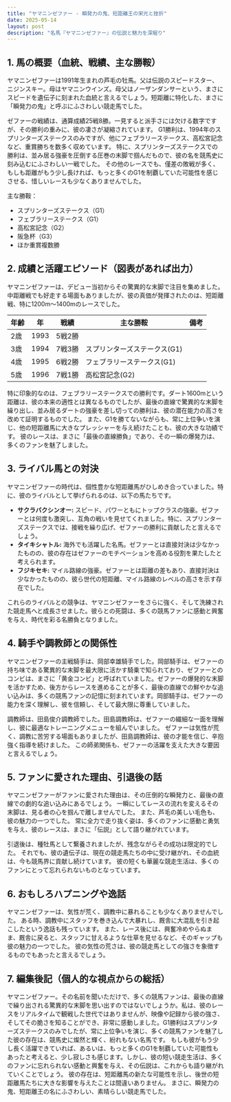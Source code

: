 ```yaml
---
title: "ヤマニンゼファー - 瞬発力の鬼、短距離王の栄光と挫折"
date: 2025-05-14
layout: post
description: "名馬『ヤマニンゼファー』の伝説と魅力を深堀り"
---
```


## 1. 馬の概要（血統、戦績、主な勝鞍）

ヤマニンゼファーは1991年生まれの芦毛の牡馬。父は伝説のスピードスター、ニジンスキー。母はヤマニンウインズ。母父はノーザンダンサーという、まさにスピードを遺伝子に刻まれた血統と言えるでしょう。短距離に特化した、まさに「瞬発力の鬼」と呼ぶにふさわしい競走馬でした。

ゼファーの戦績は、通算成績25戦8勝。一見すると派手さには欠ける数字ですが、その勝利の重みに、彼の凄さが凝縮されています。  G1勝利は、1994年のスプリンターズステークスのみですが、他にフェブラリーステークス、高松宮記念など、重賞勝ちを数多く収めています。  特に、スプリンターズステークスでの勝利は、並み居る強豪を圧倒する圧巻の末脚で掴んだもので、彼の名を競馬史に刻み込むにふさわしい一戦でした。  その他のレースでも、僅差の敗戦が多く、もしも距離がもう少し長ければ、もっと多くのG1を制覇していた可能性を感じさせる、惜しいレースも少なくありませんでした。


主な勝鞍：

* スプリンターズステークス（G1）
* フェブラリーステークス（G1）
* 高松宮記念（G2）
* 阪急杯（G3）
* ほか重賞複数勝


## 2. 成績と活躍エピソード（図表があれば出力）

ヤマニンゼファーは、デビュー当初からその驚異的な末脚で注目を集めました。中距離戦でも好走する場面もありましたが、彼の真価が発揮されたのは、短距離戦、特に1200m～1400mのレースでした。

| 年齢 | 年 | 戦績 | 主な勝鞍 | 備考 |
|---|---|---|---|---|
| 2歳 | 1993 | 5戦2勝 |  |  |
| 3歳 | 1994 | 7戦3勝 | スプリンターズステークス(G1) |  |
| 4歳 | 1995 | 6戦2勝 | フェブラリーステークス(G1) |  |
| 5歳 | 1996 | 7戦1勝 | 高松宮記念(G2) |  |


特に印象的なのは、フェブラリーステークスでの勝利です。ダート1600mという距離は、彼の本来の適性とは異なるものでしたが、最後の直線で驚異的な末脚を繰り出し、並み居るダートの強豪を差し切っての勝利は、彼の潜在能力の高さを改めて証明するものでした。  また、G1を勝てないながらも、常に上位争いを演じ、他の短距離馬に大きなプレッシャーを与え続けたことも、彼の大きな功績です。  彼のレースは、まさに「最後の直線勝負」であり、その一瞬の爆発力は、多くのファンを魅了しました。


## 3. ライバル馬との対決

ヤマニンゼファーの時代は、個性豊かな短距離馬がひしめき合っていました。特に、彼のライバルとして挙げられるのは、以下の馬たちです。

* **サクラバクシンオー:**  スピード、パワーともにトップクラスの強豪。ゼファーとは何度も激突し、互角の戦いを見せてくれました。特に、スプリンターズステークスでは、接戦を繰り広げ、ゼファーの勝利に貢献したと言えるでしょう。
* **タイキシャトル:**  海外でも活躍した名馬。ゼファーとは直接対決は少なかったものの、彼の存在はゼファーのモチベーションを高める役割を果たしたと考えられます。
* **フジキセキ:**  マイル路線の強豪。ゼファーとは距離の差もあり、直接対決は少なかったものの、彼ら世代の短距離、マイル路線のレベルの高さを示す存在でした。


これらのライバルとの競争は、ヤマニンゼファーをさらに強く、そして洗練された競走馬へと成長させました。彼らとの死闘は、多くの競馬ファンに感動と興奮を与え、時代を彩る名勝負となりました。


## 4. 騎手や調教師との関係性

ヤマニンゼファーの主戦騎手は、岡部幸雄騎手でした。岡部騎手は、ゼファーの持ち味である驚異的な末脚を最大限に活かす騎乗で知られており、ゼファーとのコンビは、まさに「黄金コンビ」と呼ばれていました。ゼファーの爆発的な末脚を活かすため、後方からレースを進めることが多く、最後の直線での鮮やかな追い込みは、多くの競馬ファンの記憶に刻まれています。岡部騎手は、ゼファーの能力を深く理解し、彼を信頼し、そして最大限に尊重していました。

調教師は、田島俊介調教師でした。田島調教師は、ゼファーの繊細な一面を理解し、彼に最適なトレーニングメニューを組んでいました。  ゼファーは気性が荒く、調教に苦労する場面もありましたが、田島調教師は、彼の才能を信じ、辛抱強く指導を続けました。  この師弟関係も、ゼファーの活躍を支えた大きな要因と言えるでしょう。


## 5. ファンに愛された理由、引退後の話

ヤマニンゼファーがファンに愛された理由は、その圧倒的な瞬発力と、最後の直線での劇的な追い込みにあるでしょう。  一瞬にしてレースの流れを変えるその末脚は、見る者の心を掴んで離しませんでした。  また、芦毛の美しい毛色も、彼の魅力の一つでした。  常に全力で走り抜く姿は、多くのファンに感動と勇気を与え、彼のレースは、まさに「伝説」として語り継がれています。

引退後は、種牡馬として繋養されましたが、残念ながらその成功は限定的でした。  それでも、彼の遺伝子は、現在の競走馬たちの中に受け継がれ、その血統は、今も競馬界に貢献し続けています。  彼の短くも華麗な競走生活は、多くのファンにとって忘れられないものとなっています。


## 6. おもしろハプニングや逸話

ヤマニンゼファーは、気性が荒く、調教中に暴れることも少なくありませんでした。  ある時、調教中にスタッフを巻き込んで大暴れし、厩舎に大混乱を引き起こしたという逸話も残っています。  また、レース後には、興奮冷めやらぬまま、厩舎に戻ると、スタッフに甘えるような仕草を見せるなど、そのギャップも彼の魅力の一つでした。  彼の気性の荒さは、彼の競走馬としての強さを象徴するものでもあったと言えるでしょう。


## 7. 編集後記（個人的な視点からの総括）

ヤマニンゼファー。その名前を聞いただけで、多くの競馬ファンは、最後の直線で繰り出される驚異的な末脚を思い出すのではないでしょうか。私は、彼のレースをリアルタイムで観戦した世代ではありませんが、映像や記録から彼の強さ、そしてその脆さを知ることができ、非常に感動しました。G1勝利はスプリンターズステークスのみでしたが、常に上位争いを演じ、多くの競馬ファンを魅了した彼の存在は、競馬史に燦然と輝く、紛れもない名馬です。  もしも彼がもう少し長く活躍できていれば、あるいは、もっと多くのG1を制覇していた可能性もあったと考えると、少し寂しさも感じます。しかし、彼の短い競走生活は、多くのファンに忘れられない感動と興奮を与え、その伝説は、これからも語り継がれていくことでしょう。  彼の存在は、短距離馬の新たな可能性を示し、後世の短距離馬たちに大きな影響を与えたことは間違いありません。  まさに、瞬発力の鬼、短距離王の名にふさわしい、素晴らしい競走馬でした。
